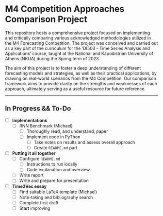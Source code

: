 # M4 Competition Approaches Comparison Project 

This repository hosts a comprehensive project focused on implementing and critically comparing various acknowledged methodologies utilized in the M4 Forecasting Competition. The project was conceived and carried out as a key part of the curriculum for the 'DI503 - Time Series Analysis and Applications' course, taught at the National and Kapodistrian University of Athens (NKUA) during the Spring term of 2023. 

The aim of this project is to foster a deep understanding of different forecasting models and strategies, as well as their practical applications, by drawing on real-world scenarios from the M4 Competition. Our comparison framework aims to provide clarity on the strengths and weaknesses of each approach, ultimately serving as a useful resource for future reference.

---
## In Progress && To-Do

- [ ] **Implementations**
	- [ ] RNN Benchmark (Michael)
	  - [ ] Thoroughly read, and understand, paper
   	  - [ ] Implement code in PyThon
    	  - [ ] Take notes on results and assess overall approach
    	  - [ ] Create `README.md` part               
- [ ] **Putting it all together**
	- [ ] Configure `README.md`
		- [ ] Instructions to run locally	
		- [ ] Code explanation and overview
	- [ ] Write report
	- [ ] Write and prepare for presentation
- [ ] **Time2Vec essay** 
	- [ ] Find suitable LaTeX template (Michael)
  - [ ] Note-taking and bibliography search
  - [ ] Complete first draft
  - [ ] Start improving
